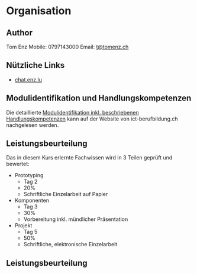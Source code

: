 # Organisation

## Author
Tom Enz
Mobile: 0797143000
Email: 
[t@tomenz.ch](mailto:t@tomenz.ch?subject=Modul-335)



## Nützliche Links
* [chat.enz.lu](https://chat.enz.lu)
 

## Modulidentifikation und Handlungskompetenzen

Die detaillierte [Modulidentifikation inkl. beschriebenen Handlungskompetenzen](https://cf.ict-berufsbildung.ch/modules.php?name=Mbk&a=20101&cmodnr=307)  kann auf der Website von ict-berufbildung.ch nachgelesen werden. 

## Leistungsbeurteilung
Das in diesem Kurs erlernte Fachwissen wird in 3 Teilen geprüft und bewertet:

* Prototyping
	* Tag 2
	* 20%
	* Schriftliche Einzelarbeit auf Papier
* Komponenten
	* Tag 3
	* 30%
	* Vorbereitung inkl. mündlicher Präsentation
* Projekt
	* Tag 5
	* 50%
	* Schriftliche, elektronische Einzelarbeit



## Leistungsbeurteilung



